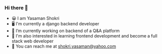 ### Hi there 👋

<!--
**gityasaman/gityasaman** is a ✨ _special_ ✨ repository because its `README.md` (this file) appears on your GitHub profile.

Here are some ideas to get you started:

- 🔭 I’m currently working on ...
- 🌱 I’m currently learning ...
- 👯 I’m looking to collaborate on ...
- 🤔 I’m looking for help with ...
- 💬 Ask me about ...
- 📫 How to reach me: ...
- 😄 Pronouns: ...
- ⚡ Fun fact: ...
-->

 - 😀 I am Yasaman Shokri 
 - 🖥️ I'm currently a django backend developer
 - 🔭 I’m currently working on backend of a Q&A platform
 - 🌱 I'm also interested in learning frontend development and become a
   full stack web developer 
 - 📧 You can reach me at shokri.yasaman@yahoo.com
